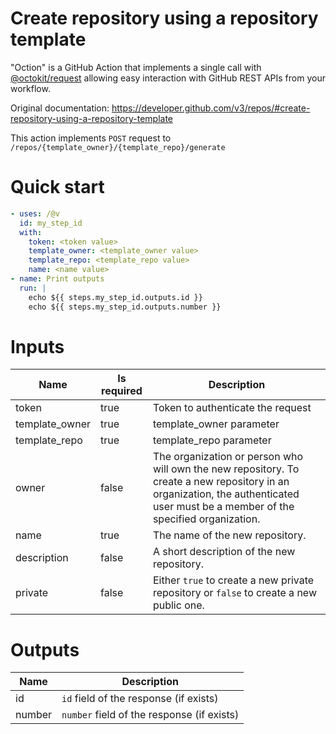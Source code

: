 # Create repository using a repository template

"Oction" is a GitHub Action that implements a single call with 
[@octokit/request](https://www.npmjs.com/package/@octokit/request)
allowing easy interaction with GitHub REST APIs from your workflow.

Original documentation: https://developer.github.com/v3/repos/#create-repository-using-a-repository-template

This action implements `POST` request to `/repos/{template_owner}/{template_repo}/generate`


# Quick start

```yaml
- uses: /@v
  id: my_step_id
  with:
    token: <token value>
    template_owner: <template_owner value>
    template_repo: <template_repo value>
    name: <name value>
- name: Print outputs
  run: |
    echo ${{ steps.my_step_id.outputs.id }}
    echo ${{ steps.my_step_id.outputs.number }}
```


# Inputs

| Name | Is required | Description |
|---|---|---|
|token|true|Token to authenticate the request
|template_owner|true|template_owner parameter
|template_repo|true|template_repo parameter
|owner|false|The organization or person who will own the new repository. To create a new repository in an organization, the authenticated user must be a member of the specified organization.
|name|true|The name of the new repository.
|description|false|A short description of the new repository.
|private|false|Either `true` to create a new private repository or `false` to create a new public one.

# Outputs

| Name | Description |
|---|---|
|id|`id` field of the response (if exists)|
|number|`number` field of the response (if exists)|

